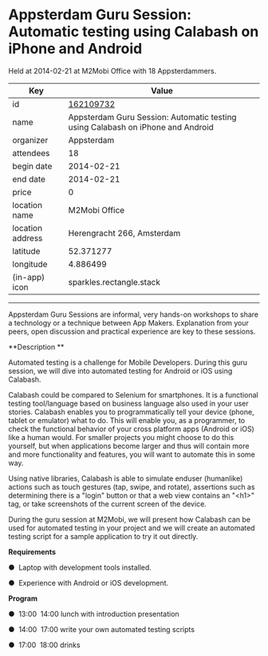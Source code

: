 # Appsterdam Guru Session: Automatic testing using Calabash on iPhone and Android
Held at 2014-02-21 at M2Mobi Office with 18 Appsterdammers.
        
|Key|Value
|---|---|
|id|[162109732](https://www.meetup.com/appsterdam/events/162109732/)|
|name|Appsterdam Guru Session: Automatic testing using Calabash on iPhone and Android|
|organizer|Appsterdam|
|attendees|18|
|begin date|2014-02-21|
|end date|2014-02-21|
|price|0|
|location name|M2Mobi Office|
|location address|Herengracht 266, Amsterdam|
|latitude|52.371277|
|longitude|4.886499|
|(in-app) icon|sparkles.rectangle.stack|

---

Appsterdam Guru Sessions are informal, very hands-on workshops to share a technology or a technique between App Makers. Explanation from your peers, open discussion and practical experience are key to these sessions.

**Description **

Automated testing is a challenge for Mobile Developers. During this guru session, we will dive into automated testing for Android or iOS using Calabash.

Calabash could be compared to Selenium for smartphones. It is a functional testing tool/language based on business language also used in your user stories. Calabash enables you to programmatically tell your device (phone, tablet or emulator) what to do. This will enable you, as a programmer, to check the functional behavior of your cross platform apps (Android or iOS) like a human would. For smaller projects you might choose to do this yourself, but when applications become larger and thus will contain more and more functionality and features, you will want to automate this in some way.

Using native libraries, Calabash is able to simulate end­user (human­like) actions such as touch gestures (tap, swipe, and rotate), assertions such as determining there is a "login" button or that a web view contains an "&lt;h1&gt;" tag, or take screenshots of the current screen of the device.

During the guru session at M2Mobi, we will present how Calabash can be used for automated testing in your project and we will create an automated testing script for a sample application to try it out directly. 

**Requirements**

●  Laptop with development tools installed.

●  Experience with Android or iOS development.

**Program**

●  13:00 ­ 14:00 lunch with introduction presentation

●  14:00 ­ 17:00 write your own automated testing scripts

●  17:00 ­ 18:00 drinks 


